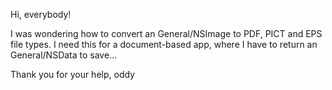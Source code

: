 Hi, everybody!

I was wondering how to convert an General/NSImage to PDF, PICT and EPS file types. I need this for a document-based app, where I have to return an General/NSData to save...

Thank you for your help,
oddy
